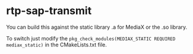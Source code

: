 # rtp-sap-transmit

You can build this against the static library .a for MediaX or the .so library.

To switch just modify the ```pkg_check_modules(MEDIAX_STATIC REQUIRED mediax_static)``` in the CMakeLists.txt file.
